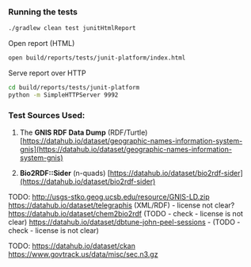### Running the tests

```bash
./gradlew clean test junitHtmlReport
```

Open report (HTML)

```bash
open build/reports/tests/junit-platform/index.html
```

Serve report over HTTP
```bash
cd build/reports/tests/junit-platform
python -m SimpleHTTPServer 9992
```


### Test Sources Used:

1. The **GNIS RDF Data Dump** (RDF/Turtle)
[https://datahub.io/dataset/geographic-names-information-system-gnis](https://datahub.io/dataset/geographic-names-information-system-gnis)

2. **Bio2RDF::Sider** (n-quads)
[https://datahub.io/dataset/bio2rdf-sider](https://datahub.io/dataset/bio2rdf-sider) 


TODO:
http://usgs-stko.geog.ucsb.edu/resource/GNIS-LD.zip
https://datahub.io/dataset/telegraphis (XML/RDF) - license not clear?
https://datahub.io/dataset/chem2bio2rdf (TODO - check - license is not clear)
https://datahub.io/dataset/dbtune-john-peel-sessions - (TODO - check - license is not clear)

TODO:
https://datahub.io/dataset/ckan
https://www.govtrack.us/data/misc/sec.n3.gz
